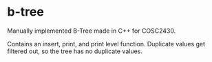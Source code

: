 # b-tree
Manually implemented B-Tree made in C++ for COSC2430.

Contains an insert, print, and print level function. Duplicate values get filtered out, so the tree has no duplicate values.
